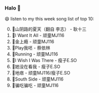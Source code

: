 

### Halo 👋

😄 listen to my this week song list of top 10:

0. 🌈山阴路的夏天（翻自 李志） - 耿十三
1. 🌈I Want It All - 顽童MJ116
2. 🌈金上瘾 - 顽童MJ116
3. 🌈Play我呸 - 蔡依林
4. 🌈Running   - 顽童MJ116
5. 🌈I Wish I Was There - 瘦子E.SO
6. 🌈她没在看我 - 瘦子E.SO
7. 🌈地痞 - 顽童MJ116/瘦子E.SO
8. 🌈South Side - 顽童MJ116
9. 🌈骗吃骗吃 - 顽童MJ116

